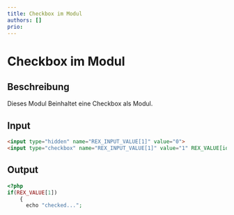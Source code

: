 ```yaml
---
title: Checkbox im Modul
authors: []
prio:
---
```


# Checkbox im Modul

## Beschreibung
Dieses Modul Beinhaltet eine Checkbox als Modul.

## Input

```html
<input type="hidden" name="REX_INPUT_VALUE[1]" value="0">
<input type="checkbox" name="REX_INPUT_VALUE[1]" value="1" REX_VALUE[id=1 instead=checked]>
```

## Output

```php
<?php 
if(REX_VALUE[1])
    {
      echo "checked...";
```
